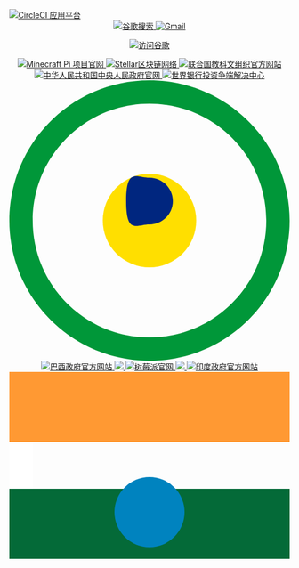 <a href="https://app.circleci.com" target="_blank" rel="noopener noreferrer">
    <img src="https://img.shields.io/badge/CircleCI%20App-%230062D3?logo=circleci&logoColor=white&style=flat-square&labelColor=gray" alt="CircleCI 应用平台">
</a>

<div align="center">
 <a href="https://www.google.com">
    <img src="https://img.shields.io/badge/谷歌搜索-4285F4?logo=google&logoColor=white&style=for-the-badge" alt="谷歌搜索">
  </a>

<a href="https://mail.google.com">
    <img src="https://img.shields.io/badge/Gmail-EA4335?logo=gmail&logoColor=white&style=for-the-badge" alt="Gmail">
  </a>

<a href="https://www.google.com" target="_blank">   <img src="https://img.shields.io/badge/访问谷歌-立即搜索-blue?style=for-the-badge&logo=google" alt="访问谷歌"> </a>

<a href="https://minepi.com" target="_blank">
    <img src="https://img.shields.io/badge/Pi Network-%234CAF50?logo=minecraft&logoColor=white&style=for-the-badge" alt="Minecraft Pi 项目官网">
</a>

<a href="https://stellar.org" target="_blank">
    <img src="https://img.shields.io/badge/Stellar%20Network-%230E88EB?logo=stellar&logoColor=white&style=flat-square&labelColor=black" alt="Stellar区块链网络">
</a>

<a href="https://www.unesco.org/zh" target="_blank">
    <img src="https://img.shields.io/badge/UNESCO%20中文官网-%230066CC?logo=education&logoColor=white&style=flat-square&labelColor=gray" alt="联合国教科文组织官方网站">
</a>

<a href="https://www.gov.cn" target="_blank">
    <img src="https://img.shields.io/badge/中国政府网-%23CC0000?logo=home&logoColor=white&style=for-the-badge" alt="中华人民共和国中央人民政府官网">

<a href="https://icsid.worldbank.org" target="_blank">
  <img src="https://img.shields.io/badge/ICSID-投资争端解决中心-007DBC?style=for-the-badge&logo=data:image/svg+xml;base64,PHN2ZyB4bWxucz0iaHR0cDovL3d3dy53My5vcmcvMjAwMC9zdmciIHZpZXdCb3g9IjAgMCAyNCAyNCI+PHBhdGggZD0iTTEyIDBDNS4zNzMgMCAwIDUuMzczIDAgMTJzNS4zNzMgMTIgMTIgMTIgMTItNS4zNzMgMTItMTJTMTguNjI3IDAgMTIgMHptMCAyMmMtNS41MjIgMC0xMC00LjQ3OC0xMC0xMHM0LjQ3OC0xMCAxMC0xMCAxMCA0LjQ3OCAxMCAxMC00LjQ3OCAxMC0xMCAxMHptLTUtMTBoMTB2Mkg3di0yeiIgZmlsbD0iI2ZmZiIvPjwvc3ZnPg==" alt="世界银行投资争端解决中心">
</a>

<svg xmlns="http://www.w3.org/2000/svg" viewBox="0 0 24 24">
  <!-- 绿色外环 -->
  <path fill="#009739" d="M12 0C5.373 0 0 5.373 0 12s5.373 12 12 12 12-5.373 12-12S18.627 0 12 0zm0 22c-5.522 0-10-4.478-10-10s4.478-10 10-10 10 4.478 10 10-4.478 10-10 10z"/>
  <!-- 黄色中环 -->
  <circle cx="12" cy="12" r="4" fill="#FFDF00"/>
  <!-- 蓝色核心 -->
  <path fill="#00267F" d="M12 8.33c1.102 0 2 .898 2 2s-.898 2-2 2-2 .898-2-2 .898-2 2-2z"/>
</svg>
<a href="https://www.gov.br/pt-br" target="_blank">
  <img src="https://img.shields.io/badge/Gov.br-巴西政府官方网站-009739?style=for-the-badge&logo=data:image/svg+xml;base64,PHN2ZyB4bWxucz0iaHR0cDovL3d3dy53My5vcmcvMjAwMC9zdmciIHZpZXdCb3g9IjAgMCAyNCAyNCI+PHBhdGggZmlsbD0iIzAwOTczOSIgZD0iTTEyIDBDNS4zNzMgMCAwIDUuMzczIDAgMTJzNS4zNzMgMTIgMTIgMTIgMTItNS4zNzMgMTItMTJTMTguNjI3IDAgMTIgMHptMCAyMmMtNS41MjIgMC0xMC00LjQ3OC0xMC0xMHM0LjQ3OC0xMCAxMC0xMCAxMCA0LjQ3OCAxMCAxMC00LjQ3OCAxMC0xMCAxMHoiLz48Y2lyY2xlIGN4PSIxMiIgY3k9IjEyIiByPSI0IiBmaWxsPSIjRkZERjAwIi8+PHBhdGggZmlsbD0iIzAwMjY3RiIgZD0iTTEyIDguMzNjMS4xMDIgMCAyIC44OTggMiAycy0uODk4IDItMiAyLTIgLjg5OC0yLTJzLjg5OC0yIDItMnoiLz48L3N2Zz4=" alt="巴西政府官方网站">
</a>
<a href="https://www.raspberrypi.com/" target="_blank">
  <img src="https://img.shields.io/badge/Raspberry_Pi-官网-C51A4A?style=for-the-badge&logo=data:image/svg+xml;base64,PHN2ZyB4bWxucz0iaHR0cDovL3d3dy53My5vcmcvMjAwMC9zdmciIHZpZXdCb3g9IjAgMCAyNCAyNCI+PGNpcmNsZSBjeD0iMTIiIGN5PSIxMiIgcj0iMTIiIGZpbGw9IiNDNTFBNEEiLz48cGF0aCBmaWxsPSJ3aGl0ZSIgZD0iTTYgNmgxMnYySDZ
<a href="https://www.raspberrypi.com/" target="_blank">
  <img src="https://img.shields.io/badge/Raspberry_Pi-官网-C51A4A?style=for-the-badge&logo=raspberrypi&logoColor=white" alt="树莓派官网">
</a>
<a href="https://www.india.gov.in/" target="_blank">
  <img src="https://img.shields.io/badge/India.gov.in-共和国门户-FF9933?style=for-the-badge&logo=data:image/svg+xml;base64,PHN2ZyB4bWxucz0iaHR0cDovL3d3dy53My5vcmcvMjAwMC9zdmciIHZpZXdCb3g9IjAgMCAyNCAyNCI+PHJlY3QgeD0iMCIge
<a href="https://www.india.gov.in/" target="_blank">
  <img src="https://img.shields.io/badge/India.gov.in-印度政府门户-FF9933?style=for-the-badge&logo=data:image/svg+xml;base64,PHN2ZyB4bWxucz0iaHR0cDovL3d3dy53My5vcmcvMjAwMC9zdmciIHZpZXdCb3g9IjAgMCAyNCAyNCI+PHBhdGggZmlsbD0iI0ZGOTkzMyIgZD0iTTAgMGgyNHY2SDB6Ii8+PHBhdGggZmlsbD0iI0ZGRkZGRiIgZD0iTTAgNmgyaDR2NEgweiI+PHBhdGggZmlsbD0iIzA0NkEzOCIgZD0iTTAgMTBoMjR2NkgweiIvPjxjaXJjbGUgY3g9IjEyIiBjeT0iMTIiIHI9IjMiIGZpbGw9IiMwMDgzQkYiLz48L3N2Zz4=" alt="印度政府官方网站">
</a>
<svg xmlns="http://www.w3.org/2000/svg" viewBox="0 0 24 24">
  <!-- 橙色带 -->
  <path fill="#FF9933" d="M0 0h24v6H0z"/>
  <!-- 白色带（中心法轮位置）-->
  <path fill="#FFFFFF" d="M0 6h2v4H0z"/>
  <!-- 绿色带 -->
  <path fill="#046A38" d="M0 10h24v6H0z"/>
  <!-- 阿育王法轮 -->
  <circle cx="12" cy="12" r="3" fill="#0083BF"/>
</svg>
